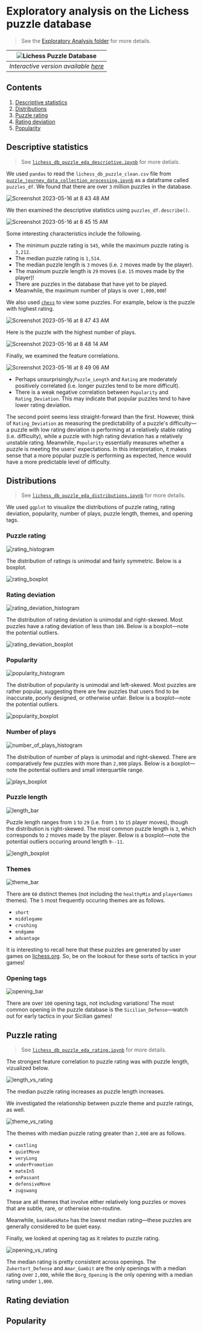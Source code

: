 # Exploratory analysis on the Lichess puzzle database
>See the [Exploratory Analysis folder](https://github.com/clarkti5/lichess-puzzle-journey/tree/e00ed36e7ac232d119ace64d10de16848f68e24c/Exploratory%20Analysis) for more details.

|![Lichess Puzzle Database](https://github.com/clarkti5/lichess-puzzle-journey/assets/50031286/11df224a-f3a2-4b7e-bde1-92434d96aac4)|
|:--:|
|*Interactive version available [here](https://public.tableau.com/views/LichessPuzzleDatabase/LichessPuzzleDatabase?:language=en-US&:display_count=n&:origin=viz_share_link)*|

## Contents
1. [Descriptive statistics](#descriptive)
2. [Distributions](#distributions)
3. [Puzzle rating](#rating)
4. [Rating deviation](#deviation)
5. [Popularity](#popularity)

## Descriptive statistics <a name='descriptive'></a>
>See [`lichess_db_puzzle_eda_descriptive.ipynb`](https://github.com/clarkti5/lichess-puzzle-journey/blob/e00ed36e7ac232d119ace64d10de16848f68e24c/Exploratory%20Analysis/lichess_db_puzzle_eda_descriptive.ipynb) for more detials.

We used `pandas` to read the `lichess_db_puzzle_clean.csv` file from [`puzzle_journey_data_collection_processing.ipynb`](https://github.com/clarkti5/lichess-puzzle-journey/blob/e00ed36e7ac232d119ace64d10de16848f68e24c/Data%20Collection%20and%20Processing/puzzle_journey_data_collection_processing.ipynb) as a dataframe called `puzzles_df`. We found that there are over `3` million puzzles in the database.

![Screenshot 2023-05-16 at 8 43 48 AM](https://github.com/clarkti5/lichess-puzzle-journey/assets/50031286/39066424-8398-4299-9800-bd401fcc8a07)

We then examined the descriptive statistics using `puzzles_df.describe()`.

![Screenshot 2023-05-16 at 8 45 15 AM](https://github.com/clarkti5/lichess-puzzle-journey/assets/50031286/7211a48d-6f73-4fac-a80e-8dd31f999bd5)

Some interesting characteristics include the following.

- The minimum puzzle rating is `545`, while the maximum puzzle rating is `3,212`.
- The median puzzle rating is `1,514`.
- The median puzzle length is `3` moves (i.e. `2` moves made by the player).
- The maximum puzzle length is `29` moves (i.e. `15` moves made by the player)!
- There are puzzles in the database that have yet to be played.
- Meanwhile, the maximum number of plays is over `1,000,000`!

We also used [`chess`](https://github.com/niklasf/python-chess/tree/master) to view some puzzles. For example, below is the puzzle with highest rating.

![Screenshot 2023-05-16 at 8 47 43 AM](https://github.com/clarkti5/lichess-puzzle-journey/assets/50031286/7d3caa35-99e0-4d93-9538-0a2583dc3f1a)

Here is the puzzle with the highest number of plays.

![Screenshot 2023-05-16 at 8 48 14 AM](https://github.com/clarkti5/lichess-puzzle-journey/assets/50031286/b2525dca-0e44-4960-9caf-a06d128124a1)

Finally, we examined the feature correlations.

![Screenshot 2023-05-16 at 8 49 06 AM](https://github.com/clarkti5/lichess-puzzle-journey/assets/50031286/112157f5-e2c4-4b6b-b5be-80b20cb29c43)

- Perhaps unsurprisingly,`Puzzle_Length` and `Rating` are moderately positively correlated (i.e. longer puzzles tend to be more difficult).
- There is a weak negative correlation between `Popularity` and `Rating_Deviation`. This may indicate that popular puzzles tend to have lower rating deviation.

The second point seems less straight-forward than the first. However, think of `Rating_Deviation` as measuring the predictability of a puzzle's difficulty—a puzzle with low rating deviation is performing at a relatively stable rating (i.e. difficulty), while a puzzle with high rating deviation has a relatively unstable rating. Meanwhile, `Popularity` essentially measures whether a puzzle is meeting the users' expectations. In this interpretation, it makes sense that a more popular puzzle is performing as expected, hence would have a more predictable level of difficulty.

## Distributions <a name='distributions'></a>
>See [`lichess_db_puzzle_eda_distributions.ipynb`](https://github.com/clarkti5/lichess-puzzle-journey/blob/e00ed36e7ac232d119ace64d10de16848f68e24c/Exploratory%20Analysis/lichess_db_puzzle_eda_distributions.ipynb) for more details.

We used `ggplot` to visualize the distributions of puzzle rating, rating deviation, popularity, number of plays, puzzle length, themes, and opening tags.

### Puzzle rating

![rating_histogram](https://github.com/clarkti5/lichess-puzzle-journey/assets/50031286/eddea066-2777-4c20-81a0-d331ef854238)

The distribution of ratings is unimodal and fairly symmetric. Below is a boxplot.

![rating_boxplot](https://github.com/clarkti5/lichess-puzzle-journey/assets/50031286/4b2ad9a7-b167-4f43-8f1f-ede6fed3b08f)

### Rating deviation

![rating_deviation_histogram](https://github.com/clarkti5/lichess-puzzle-journey/assets/50031286/ecfc7a65-698a-4d0a-bd7c-77918a5af303)

The distribution of rating deviation is unimodal and right-skewed. Most puzzles have a rating deviation of less than `100`. Below is a boxplot—note the potential outliers.

![rating_deviation_boxplot](https://github.com/clarkti5/lichess-puzzle-journey/assets/50031286/2395acab-354a-493f-8f1d-8631e571cbf7)

### Popularity

![popularity_histogram](https://github.com/clarkti5/lichess-puzzle-journey/assets/50031286/1aeb406a-8f46-449a-9970-fe627c7b9f27)

The distribution of popularity is unimodal and left-skewed. Most puzzles are rather popular, suggesting there are few puzzles that users find to be inaccurate, poorly designed, or otherwise unfair. Below is a boxplot—note the potential outliers.

![popularity_boxplot](https://github.com/clarkti5/lichess-puzzle-journey/assets/50031286/9ccd786d-89db-4a48-8b8d-5a004e7a0e51)

### Number of plays

![number_of_plays_histogram](https://github.com/clarkti5/lichess-puzzle-journey/assets/50031286/a6584c67-f675-41d0-832f-3760fa15ff55)

The distribution of number of plays is unimodal and right-skewed. There are comparatively few puzzles with more than `2,000` plays. Below is a boxplot—note the potential outliers and small interquartile range.

![plays_boxplot](https://github.com/clarkti5/lichess-puzzle-journey/assets/50031286/e6a5657e-6f99-4e8d-b948-8daabd7d4619)

### Puzzle length

![length_bar](https://github.com/clarkti5/lichess-puzzle-journey/assets/50031286/27e6cf70-8ccb-4693-964d-f1fae9441b83)

Puzzle length ranges from `1` to `29` (i.e. from `1` to `15` player moves), though the distribution is right-skewed. The most common puzzle length is `3`, which corresponds to `2` moves made by the player. Below is a boxplot—note the potential outliers occuring around length `9--11`. 

![length_boxplot](https://github.com/clarkti5/lichess-puzzle-journey/assets/50031286/08538a87-f410-476c-ae74-d91f130f6ac8)

### Themes

![theme_bar](https://github.com/clarkti5/lichess-puzzle-journey/assets/50031286/2aec1ccc-be9c-439e-be6b-f87ab3106c2e)

There are `60` distinct themes (not including the `healthyMix` and `playerGames` themes). The `5` most frequently occuring themes are as follows.

- `short`
- `middlegame`
- `crushing`
- `endgame`
- `advantage`

It is interesting to recall here that these puzzles are generated by user games on [lichess.org](https://lichess.org). So, be on the lookout for these sorts of tactics in your games!

### Opening tags

![opening_bar](https://github.com/clarkti5/lichess-puzzle-journey/assets/50031286/8a72ddb6-9275-4467-a0e9-7a803b664594)

There are over `100` opening tags, not including variations! The most common opening in the puzzle database is the `Sicilian_Defense`—watch out for early tactics in your Sicilian games!

## Puzzle rating <a name='rating'></a>
>See [`lichess_db_puzzle_eda_rating.ipynb`](https://github.com/clarkti5/lichess-puzzle-journey/blob/e00ed36e7ac232d119ace64d10de16848f68e24c/Exploratory%20Analysis/lichess_db_puzzle_eda_rating.ipynb) for more details.

The strongest feature correlation to puzzle rating was with puzzle length, vizualized below.

![length_vs_rating](https://github.com/clarkti5/lichess-puzzle-journey/assets/50031286/fb5c5c39-3b82-4536-a1c9-9c0c47b52929)

The median puzzle rating increases as puzzle length increases.

We investigated the relationship between puzzle theme and puzzle ratings, as well.

![theme_vs_rating](https://github.com/clarkti5/lichess-puzzle-journey/assets/50031286/799edabb-6d75-4f3c-9348-8b85c4bfce98)

The themes with median puzzle rating greater than `2,000` are as follows.

- `castling`
- `quietMove`
- `veryLong`
- `underPromotion`
- `mateIn5`
- `enPassant`
- `defensiveMove`
- `zugswang`

These are all themes that involve either relatively long puzzles or moves that are subtle, rare, or otherwise non-routine.

Meanwhile, `bankRankMate` has the lowest median rating—these puzzles are generally considered to be quiet easy.

Finally, we looked at opening tag as it relates to puzzle rating.

![opening_vs_rating](https://github.com/clarkti5/lichess-puzzle-journey/assets/50031286/b8147e90-1166-424e-bf9e-65c266b8bbf4)

The median rating is pretty consistent across openings. The `Zukertort_Defense` and `Amar_Gambit` are the only openings with a median rating over `2,000`, while the `Borg_Opening` is the only opening with a median rating under `1,000`.

## Rating deviation <a name='deviation'></a>

## Popularity <a name='popularity'></a>
